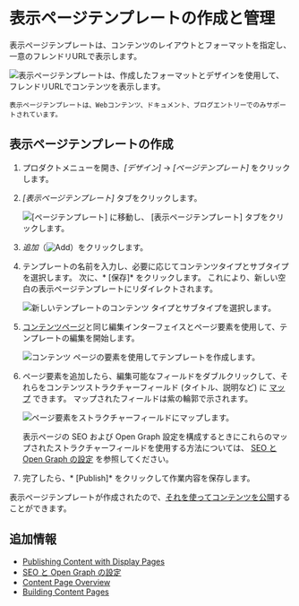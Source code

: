 # 表示ページテンプレートの作成と管理

表示ページテンプレートは、コンテンツのレイアウトとフォーマットを指定し、一意のフレンドリURLで表示します。

![表示ページテンプレートは、作成したフォーマットとデザインを使用して、フレンドリURLでコンテンツを表示します。](./creating-and-managing-display-page-templates/images/01.png)

```{note}
表示ページテンプレートは、Webコンテンツ、ドキュメント、ブログエントリーでのみサポートされています。
```

## 表示ページテンプレートの作成

1.  プロダクトメニューを開き、*[デザイン]* → *[ページテンプレート]* をクリックします。

2.  *[表示ページテンプレート]* タブをクリックします。

    ![[ページテンプレート] に移動し、 [表示ページテンプレート] タブをクリックします。](./creating-and-managing-display-page-templates/images/02.png)

3.  *追加*（![Add](./../../../images/icon-add.png)）をクリックします。

4.  テンプレートの名前を入力し、必要に応じてコンテンツタイプとサブタイプを選択します。 次に、* [保存]* をクリックします。 これにより、新しい空白の表示ページテンプレートにリダイレクトされます。

    ![新しいテンプレートのコンテンツ タイプとサブタイプを選択します。](./creating-and-managing-display-page-templates/images/03.png)

5.  [コンテンツページ](../../creating-pages/building-and-managing-content-pages/building-content-pages.md)と同じ編集インターフェイスとページ要素を使用して、テンプレートの編集を開始します。

    ![コンテンツ ページの要素を使用してテンプレートを作成します。](./creating-and-managing-display-page-templates/images/04.png)

6.  ページ要素を追加したら、編集可能なフィールドをダブルクリックして、それらをコンテンツストラクチャーフィールド (タイトル、説明など) に [マップ](../../creating-pages/building-and-managing-content-pages/building-content-pages.md#mapping-content) できます。 マップされたフィールドは紫の輪郭で示されます。

    ![ページ要素をストラクチャーフィールドにマップします。](./creating-and-managing-display-page-templates/images/05.png)

    表示ページの SEO および Open Graph 設定を構成するときにこれらのマップされたストラクチャーフィールドを使用する方法については、 [SEO と Open Graph の設定](./configuring-seo-and-open-graph.md) を参照してください。

7.  完了したら、* [Publish]* をクリックして作業内容を保存します。

表示ページテンプレートが作成されたので、[それを使ってコンテンツを公開](./publishing-content-with-display-pages.md)することができます。


<!-- ## Viewing Display Page Template Usage

> Liferay 7.4+

You can manage the different Display Page Templates using the *Actions* menu (![Actions](../../../images/icon-actions.png)). From here, the *View Usages* option provides a list of content that uses a specific Display Page Template.

```{note}
The *View Usages* option does not provide the usage of content assigned to the default Display Page Template.
```

![Managing your Display Page Template using the Actions menu](./creating-and-managing-display-page-templates/images/06.png)

Before you delete a Display Page Template in use by some of your content, you have two ways to unassign the Display Page Template from the content: 

- Assign to Default: Your content is unassigned from the current Display Page Template and assigned to the default Display Page Template for the content type and subtype (if applicable.)
- Unassign: Your content is not assigned to any Display Page Template.

To view your Display Page Template usage and unassign your content,

1. Open the Product Menu and go to *Design* &rarr; *Page Templates*.
1. Click the *Display Page Templates* tab.
1. Click the Display Page Template's *Actions* menu (![Actions](../../../images/icon-actions.png)) and select *View Usages*.
1. From the list of content using the Display Page Template, select one or more elements.
1. Click the *Actions* menu (![Actions](../../../images/icon-actions.png)) in the top-right corner and select *Assign to Default* or *Unassigned*.
1. Click *OK*.

If you assign your content to a new Display Page Template, review that the content displays as expected. To preview and publish your content, see [Publishing Content with Display Pages](./publishing-content-with-display-pages.md). -->

## 追加情報

  - [Publishing Content with Display Pages](./publishing-content-with-display-pages.md)
  - [SEO と Open Graph の設定](./configuring-seo-and-open-graph.md)
  - [Content Page Overview](./../../creating-pages/building-and-managing-content-pages/content-pages-overview.md)
  - [Building Content Pages](../../creating-pages/building-and-managing-content-pages/building-content-pages.md)
